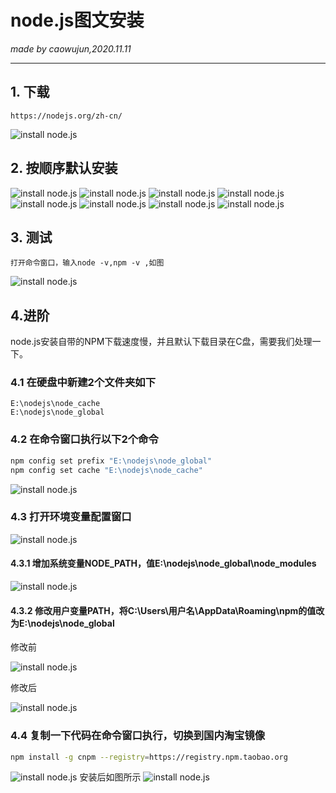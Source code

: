 # node.js图文安装
_made by caowujun,2020.11.11_

---
## 1. 下载
    https://nodejs.org/zh-cn/
 ![install node.js](images/nodejs/1.png)


## 2. 按顺序默认安装

 ![install node.js](images/nodejs/2.png)
 ![install node.js](images/nodejs/3.png)
 ![install node.js](images/nodejs/4.png)
 ![install node.js](images/nodejs/5.png)
 ![install node.js](images/nodejs/6.png)
 ![install node.js](images/nodejs/7.png)
 ![install node.js](images/nodejs/8.png)
 ![install node.js](images/nodejs/9.png)


## 3. 测试
    打开命令窗口，输入node -v,npm -v ,如图
 ![install node.js](images/nodejs/10.png)


## 4.进阶

node.js安装自带的NPM下载速度慢，并且默认下载目录在C盘，需要我们处理一下。

### 4.1 在硬盘中新建2个文件夹如下

    E:\nodejs\node_cache
    E:\nodejs\node_global

### 4.2 在命令窗口执行以下2个命令

```bash
npm config set prefix "E:\nodejs\node_global"
npm config set cache "E:\nodejs\node_cache"
```

 ![install node.js](images/nodejs/13.png)
    
### 4.3 打开环境变量配置窗口

 ![install node.js](/images/nodejs/14.png)

#### 4.3.1 增加系统变量NODE_PATH，值E:\nodejs\node_global\node_modules

 ![install node.js](images/nodejs/15.png)
    
#### 4.3.2 修改用户变量PATH，将C:\Users\用户名\AppData\Roaming\npm的值改为E:\nodejs\node_global

修改前

 ![install node.js](images/nodejs/16.png)

修改后

 ![install node.js](images/nodejs/17.png)

### 4.4 复制一下代码在命令窗口执行，切换到国内淘宝镜像

```bash
npm install -g cnpm --registry=https://registry.npm.taobao.org
```

 ![install node.js](images/nodejs/11.png)
安装后如图所示
 ![install node.js](images/nodejs/12.png)

 
 